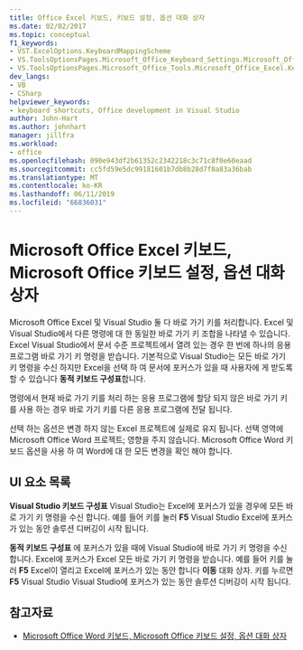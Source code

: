 ```yaml
---
title: Office Excel 키보드, 키보드 설정, 옵션 대화 상자
ms.date: 02/02/2017
ms.topic: conceptual
f1_keywords:
- VST.ExcelOptions.KeyboardMappingScheme
- VS.ToolsOptionsPages.Microsoft_Office_Keyboard_Settings.Microsoft_Office_Excel_Keyboard
- VS.ToolsOptionsPages.Microsoft_Office_Tools.Microsoft_Office_Excel.Keyboard
dev_langs:
- VB
- CSharp
helpviewer_keywords:
- keyboard shortcuts, Office development in Visual Studio
author: John-Hart
ms.author: johnhart
manager: jillfra
ms.workload:
- office
ms.openlocfilehash: 090e943df2b61352c2342218c3c71c8f0e60eaad
ms.sourcegitcommit: cc5fd59e5dc99181601b7db8b28d7f8a83a36bab
ms.translationtype: MT
ms.contentlocale: ko-KR
ms.lasthandoff: 06/11/2019
ms.locfileid: "66836031"
---
```

# <a name="microsoft-office-excel-keyboard-microsoft-office-keyboard-settings-options-dialog-box"></a>Microsoft Office Excel 키보드, Microsoft Office 키보드 설정, 옵션 대화 상자
  Microsoft Office Excel 및 Visual Studio 둘 다 바로 가기 키를 처리합니다. Excel 및 Visual Studio에서 다른 명령에 대 한 동일한 바로 가기 키 조합을 나타낼 수 있습니다. Excel Visual Studio에서 문서 수준 프로젝트에서 열려 있는 경우 한 번에 하나의 응용 프로그램 바로 가기 키 명령을 받습니다. 기본적으로 Visual Studio는 모든 바로 가기 키 명령을 수신 하지만 Excel을 선택 하 여 문서에 포커스가 있을 때 사용자에 게 받도록 할 수 있습니다 **동적 키보드 구성표**합니다.

 명령에서 현재 바로 가기 키를 처리 하는 응용 프로그램에 할당 되지 않은 바로 가기 키를 사용 하는 경우 바로 가기 키를 다른 응용 프로그램에 전달 됩니다.

 선택 하는 옵션은 변경 하지 않는 Excel 프로젝트에 실제로 유지 됩니다. 선택 영역에 Microsoft Office Word 프로젝트; 영향을 주지 않습니다. Microsoft Office Word 키보드 옵션을 사용 하 여 Word에 대 한 모든 변경을 확인 해야 합니다.

## <a name="uielement-list"></a>UI 요소 목록
 **Visual Studio 키보드 구성표** Visual Studio는 Excel에 포커스가 있을 경우에 모든 바로 가기 키 명령을 수신 합니다. 예를 들어 키를 눌러 **F5** Visual Studio Excel에 포커스가 있는 동안 솔루션 디버깅이 시작 됩니다.

 **동적 키보드 구성표** 에 포커스가 있을 때에 Visual Studio에 바로 가기 키 명령을 수신 합니다. Excel에 포커스가 Excel 모든 바로 가기 키 명령을 받습니다. 예를 들어 키를 눌러 **F5** Excel이 열리고 Excel에 포커스가 있는 동안 합니다 **이동** 대화 상자. 키를 누르면 **F5** Visual Studio Visual Studio에 포커스가 있는 동안 솔루션 디버깅이 시작 됩니다.

## <a name="see-also"></a>참고자료
- [Microsoft Office Word 키보드, Microsoft Office 키보드 설정, 옵션 대화 상자](../vsto/microsoft-office-word-keyboard-microsoft-office-keyboard-settings-options-dialog-box.md)
